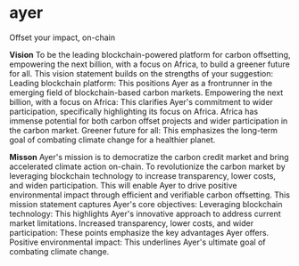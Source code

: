 # ayer
Offset your impact, on-chain

**Vision**
To be the leading blockchain-powered platform for carbon offsetting, empowering the next billion, with a focus on Africa, to build a greener future for all.
This vision statement builds on the strengths of your suggestion:
Leading blockchain platform: This positions Ayer as a frontrunner in the emerging field of blockchain-based carbon markets.
Empowering the next billion, with a focus on Africa: This clarifies Ayer's commitment to wider participation, specifically highlighting its focus on Africa. Africa has immense potential for both carbon offset projects and wider participation in the carbon market.
Greener future for all: This emphasizes the long-term goal of combating climate change for a healthier planet.

**Misson**
Ayer's mission is to democratize the carbon credit market and bring accelerated climate action on-chain.
To revolutionize the carbon market by leveraging blockchain technology to increase transparency, lower costs, and widen participation.
This will enable Ayer to drive positive environmental impact through efficient and verifiable carbon offsetting.
This mission statement captures Ayer's core objectives:
Leveraging blockchain technology: This highlights Ayer's innovative approach to address current market limitations.
Increased transparency, lower costs, and wider participation: These points emphasize the key advantages Ayer offers.
Positive environmental impact: This underlines Ayer's ultimate goal of combating climate change.

